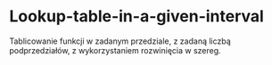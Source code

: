 # Lookup-table-in-a-given-interval
Tablicowanie funkcji w zadanym przedziale, z zadaną liczbą podprzedziałów, z wykorzystaniem rozwinięcia w szereg.
